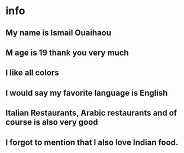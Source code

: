 # info
## My name is Ismail Ouaihaou
## M age is 19 thank you very much
## I like all colors
## I would say my favorite language is English
## Italian Restaurants, Arabic restaurants and of course is also very good
## I forgot to mention that I also love Indian food.
